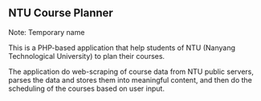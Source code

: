 NTU Course Planner
----
Note: Temporary name

This is a PHP-based application that help students of NTU (Nanyang Technological University) to plan their courses.

The application do web-scraping of course data from NTU public servers, parses the data and stores them into meaningful content, and then do the scheduling of the courses based on user input.
